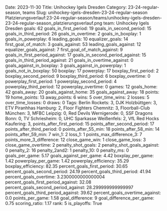 Date: 2023-11-30
Title: Unihockey Igels Dresden
Category: 23-24-regular-season, teams
Slug: unihockey-igels-dresden-23-24-regular-season
Platzierungsverlauf:23-24-regular-season/teams/unihockey-igels-dresden-23-24-regular-season_platzierungsverlauf.png
team: Unihockey Igels Dresden
goals: 62
goals_in_first_period: 19
goals_in_second_period: 15
goals_in_third_period: 26
goals_in_overtime: 2
goals_in_boxplay: 1
goals_in_powerplay: 6
leading_goals: 10
equalizer_goals: 14
first_goal_of_match: 3
goals_against: 53
leading_goals_against: 12
equalizer_goals_against: 7
first_goal_of_match_against: 9
goals_in_first_period_against: 17
goals_in_second_period_against: 15
goals_in_third_period_against: 21
goals_in_overtime_against: 0
goals_against_in_boxplay: 3
goals_against_in_powerplay: 1
goals_not_in_boxplay: 50
boxplay: 17
powerplay: 17
boxplay_first_period: 2
boxplay_second_period: 9
boxplay_third_period: 6
boxplay_overtime: 0
powerplay_first_period: 1
powerplay_second_period: 4
powerplay_third_period: 12
powerplay_overtime: 0
games: 12
goals_home: 42
goals_away: 20
goals_against_home: 35
goals_against_away: 18
points: 19
home_points: 13
away_points: 6
wins: 5
over_time_wins: 2
losses: 5
over_time_losses: 0
draws: 0
Tags:  Berlin Rockets: 3,  DJK Holzbüttgen: 3,  ETV Piranhhas Hamburg: 2,  Floor Fighters Chemnitz: 3,  Floorball-Club München: 3,  MFBC Leipzig: 0,  Red Devils Wernigerode: 0,  SSF Dragons Bonn: 0,  TV Schriesheim: 0,  UHC Sparkasse Weißenfels: 2,  VfL Red Hocks Kaufering: 3,
points_after_first_period: 15
points_after_second_period: 17
points_after_third_period: 0
points_after_55_min: 18
points_after_58_min: 14
points_after_59_min: 7
win_1: 2
loss_1: 1
points_max_difference_3: 7
points_more_3_difference: 12
close_game_win: 1
close_game_loss: 3
close_game_overtime: 2
penalty_shot_goals: 2
penalty_shot_goals_against: 0
penalty_2: 16
penalty_2and2: 1
penalty_10: 0
penalty_ms: 0
goals_per_game: 5.17
goals_against_per_game: 4.42
boxplay_per_game: 1.42
powerplay_per_game: 1.42
powerplay_efficiency: 35.29
boxplay_efficiency: 82.35
percent_goals_first_period: 30.65
percent_goals_second_period: 24.19
percent_goals_third_period: 41.94
percent_goals_overtime: 3.2300000000000004
percent_goals_first_period_against: 32.08
percent_goals_second_period_against: 28.299999999999997
percent_goals_third_period_against: 39.62
percent_goals_overtime_against: 0.0
points_per_game: 1.58
goal_difference: 9
goal_difference_per_game: 0.75
scoring_ratio: 1.17
rank: 5
is_playoffs: True
